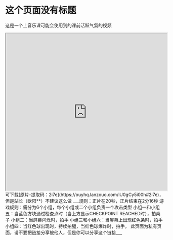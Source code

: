 # 这个页面没有标题
这是一个上音乐课可能会使用到的课前活跃气氛的视频
<iframe height=498 width=510 src="https://ouyanghongqian.top/private/video1.mp4"></iframe>
可下载[原片-提取码：2i7e](https://ouyhq.lanzouo.com/iU0gCy5i00h#2i7e)，但是站长（欧阳**）不建议这么做
___规则：正片在20秒，正片结束在2分16秒
游戏规则：需分为6个小组，每个小组或二个小组负责一个攻击类型
小组一和小组五：当蓝色方块通过检查点时（当上方显示CHECKPOINT REACHED时），拍桌子
小组二：当屏幕闪烁时，拍手
小组三和小组六：当屏幕上出现红色条时，拍手
小组四：当红色球出现时，持续拍腿，当红色球爆炸时，拍手。
此页面为私有页面，请不要把链接分享被他人，但是你可以分享<https://ouyanghongqian.top/private/video1.mp4>这个链接___
